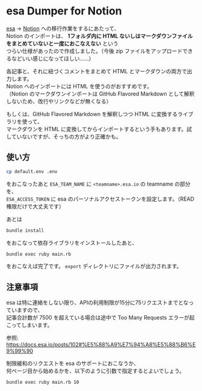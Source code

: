 # esa Dumper for Notion

[esa](https://esa.io) → [Notion](https://www.notion.so) への移行作業をするにあたって、  
Notion のインポートは、 **1フォルダ内に HTML ないしはマークダウンファイルをまとめていないと一度におこなえない** という  
つらい仕様があったので作成しました。（今後 zip ファイルをアップロードできるなどいい感じになってほしい……）

各記事と、それに紐づくコメントをまとめて HTML とマークダウンの両方で出力します。  
Notion へのインポートには HTML を使うのがおすすめです。  
（Notion のマークダウンインポートは GitHub Flavored Markdown として解釈しないため、改行やリンクなどが無くなる）

もしくは、GitHub Flavored Markdown を解釈しつつ HTML に変換するライブラリを使って、  
マークダウンを HTML に変換してからインポートするという手もあります。試していないですが、そっちの方がより正確かも。

## 使い方

```sh
cp default.env .env
```

をおこなったあと `ESA_TEAM_NAME` に `<teamname>.esa.io` の teamname の部分を、  
`ESA_ACCESS_TOKEN` に esa のパーソナルアクセストークンを設定します。（READ権限だけで大丈夫です）

あとは

```sh
bundle install
```

をおこなって依存ライブラリをインストールしたあと、

```sh
bundle exec ruby main.rb
```

をおこなえば完了です。 `export` ディレクトリにファイルが出力されます。


## 注意事項

esa は特に連絡をしない限り、APIの利用制限が15分に75リクエストまでとなっていますので、  
記事合計数が 7500 を超えている場合は途中で Too Many Requests エラーが起こってしまいます。

参照: https://docs.esa.io/posts/102#%E5%88%A9%E7%94%A8%E5%88%B6%E9%99%90

制限緩和のリクエストを esa のサポートにおこなうか、  
何ページ目から始めるかを、以下のように引数で指定するとよいでしょう。

```sh
bundle exec ruby main.rb 10
```
